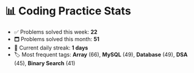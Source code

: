 # 📊 Coding Practice Stats

- ✅ Problems solved this week: **22**
- 🗖️ Problems solved this month: **51**
- 📌 Current daily streak: **1 days**
- 🏷️ Most frequent tags: **Array** (66), **MySQL** (49), **Database** (49), **DSA** (45), **Binary Search** (41)
